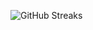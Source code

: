 ![GitHub Streaks](https://github-streaks-mqc9.onrender.com/streak/happilli/image?theme=midnight&cache_bust=1743852484&lang=ja)
